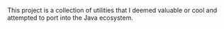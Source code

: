This project is a collection of utilities that I deemed valuable or cool and attempted to port into the Java ecosystem.